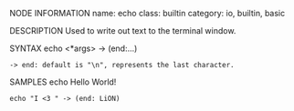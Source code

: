 NODE INFORMATION
    name: echo
    class: builtin
    category: io, builtin, basic

DESCRIPTION
    Used to write out text to the terminal window.
    
SYNTAX
    echo <*args> -> (end:...)

    -> end: default is "\n", represents the last character.

SAMPLES
    echo Hello World!

    echo "I <3 " -> (end: LiON)